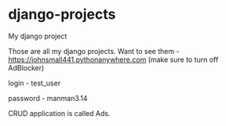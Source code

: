 # django-projects
My django project

Those are all my django projects. Want to see them - https://johnsmall441.pythonanywhere.com (make sure to turn off AdBlocker)

login - test_user

password - manman3.14

СRUD application is called Ads.
